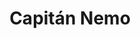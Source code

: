 ﻿---
title: "Capitán Nemo"
permalink: periodes_473.html
layout: periode
dataInici: 1857
dataFi: 1870
sidebar: periodes
pares:
  - -3:
    title: "Ciencia Ficción"

fills:
jocsPrincipals:
  - title: "Nemo's War"
    bggId: 39232

jocsEscenaris:
  - title: "Nemo's War (second edition)"
    bggId: 187617

jocsEpoca:
jocsEpocaEscenaris:
---
